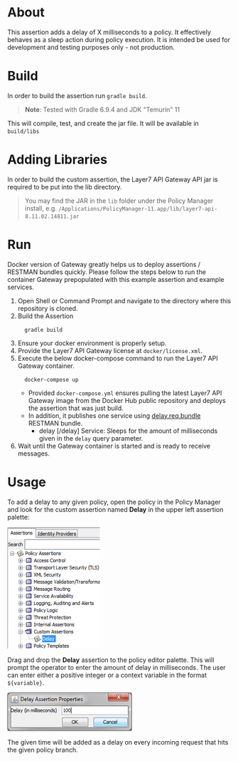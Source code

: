 # About
This assertion adds a delay of X milliseconds to a policy. It effectively behaves as a sleep action during policy execution. It is intended be used for development and testing purposes only - not production.

# Build
In order to build the assertion run `gradle build`.

> **Note**: Tested with Gradle 6.9.4 and JDK "Temurin" 11

This will compile, test, and create the jar file. It will be available in `build/libs`

# Adding Libraries
In order to build the custom assertion, the Layer7 API Gateway API jar is required to be put into the lib directory.

> You may find the JAR in the `lib` folder under the Policy Manager install, e.g. `/Applications/PolicyManager-11.app/lib/layer7-api-8.11.02.14811.jar`

# Run
Docker version of Gateway greatly helps us to deploy assertions / RESTMAN bundles quickly. Please follow the steps below to run the container Gateway prepopulated with this example assertion and example services.
1) Open Shell or Command Prompt and navigate to the directory where this repository is cloned.
2) Build the Assertion
   ```
     gradle build
   ```
3) Ensure your docker environment is properly setup. 
4) Provide the Layer7 API Gateway license at `docker/license.xml`.
5) Execute the below docker-compose command to run the Layer7 API Gateway container.
   ```
     docker-compose up
   ```
   * Provided `docker-compose.yml` ensures pulling the latest Layer7 API Gateway image from the Docker Hub public repository and deploys the assertion that was just build.
   * In addition, it publishes one service using [delay.req.bundle](docker/delay.req.bundle) RESTMAN bundle.
     * delay [/delay] Service: Sleeps for the amount of milliseconds given in the `delay` query parameter.
6) Wait until the Gateway container is started and is ready to receive messages.

# Usage
To add a delay to any given policy, open the policy in the Policy Manager and look for the custom assertion named **Delay** in the upper left assertion palette:

![Delay Assertion Policy Manager Palette](doc/images/delay-assertion-pm-palette.png "Delay Assertion Policy Manager Palette")

Drag and drop the **Delay** assertion to the policy editor palette. This will prompt the operator to enter the amount of delay in milliseconds. The user can enter either a positive integer or a context variable in the format `${variable}`.

![Delay Assertion Properties Panel](doc/images/delay-assertion-properties-panel.png "Delay Assertion Properties Panel")

The given time will be added as a delay on every incoming request that hits the given policy branch.
